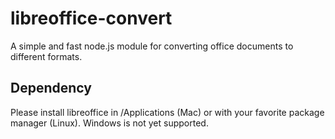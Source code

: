# libreoffice-convert #

A simple and fast node.js module for converting office documents to different formats.

## Dependency ##

Please install libreoffice in /Applications (Mac) or with your favorite package manager (Linux). Windows is not yet supported.
